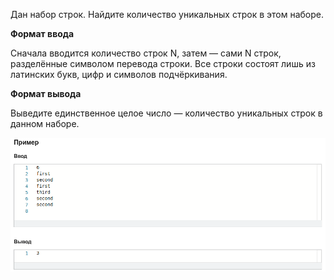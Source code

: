 Дан набор строк. Найдите количество уникальных строк в этом наборе.

**Формат ввода**

Сначала вводится количество строк N, затем — сами N строк, разделённые символом перевода строки. Все строки состоят лишь из латинских букв, цифр и символов подчёркивания.

**Формат вывода**

Выведите единственное целое число — количество уникальных строк в данном наборе.

![img.png](img.png)